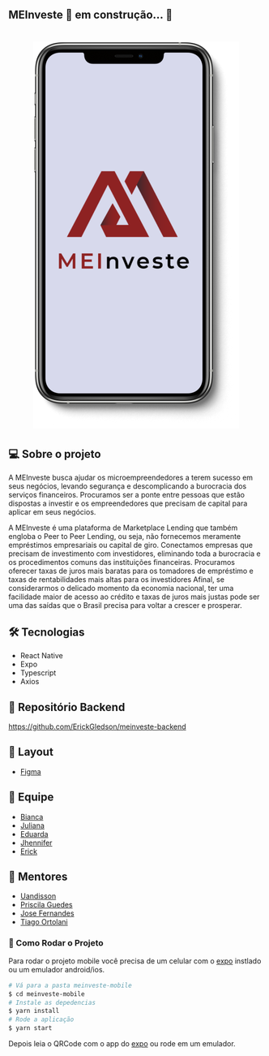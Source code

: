 ## MEInveste 🚀 em construção... 🚧

<h1 align ="center" display= 'flex'>
    <img src="src/assets/mockup.png" alt="Imagem da Logo" title="MEInveste"></img>
</h1>

## 💻 Sobre o projeto
A MEInveste busca ajudar os microempreendedores a terem sucesso em seus negócios, levando segurança e descomplicando a burocracia dos serviços financeiros.
Procuramos ser a ponte entre pessoas que estão dispostas a investir e os empreendedores que precisam de capital para aplicar em seus negócios.


A MEInveste é uma plataforma de Marketplace Lending que também engloba o Peer to Peer Lending, ou seja, não fornecemos meramente empréstimos empresariais ou capital de giro.
Conectamos empresas que precisam de investimento com investidores, eliminando toda a burocracia e os procedimentos comuns das instituições financeiras.
Procuramos oferecer taxas de juros mais baratas para os tomadores de empréstimo e taxas de rentabilidades mais altas para os investidores
Afinal, se considerarmos o delicado momento da economia nacional, ter uma facilidade maior de acesso ao crédito e taxas de juros mais justas pode ser uma das saídas que o Brasil precisa para voltar a crescer e prosperar.

## 🛠 Tecnologias

- React Native
- Expo
- Typescript
- Axios

## :mag_right: Repositório Backend
https://github.com/ErickGledson/meinveste-backend

## 🎨 Layout
- [Figma](https://www.figma.com/file/eqiz0tbQhqvSf2TzJbu8O6/MEInvest?node-id=0%3A1)

## 🤖 Equipe
- [Bianca](https://github.com/bkkater)
- [Juliana](https://www.linkedin.com/in/juliana-talita-b683581b2/)
- [Eduarda](https://www.linkedin.com/in/eduarda-barboza-tavares-612a55159/)
- [Jhennifer](https://www.linkedin.com/in/jhennifer-pimentel-0518171b2/)
- [Erick](https://github.com/ErickGledson)


## 📏 Mentores
- [Uandisson ](https://www.linkedin.com/in/uandisson/)
- [Priscila Guedes](https://www.linkedin.com)
- [Jose Fernandes](https://www.linkedin.com)
- [Tiago Ortolani](https://www.linkedin.com)


### 📱 Como Rodar o Projeto
Para rodar o projeto mobile você precisa de um celular com o [expo](https://play.google.com/store/apps/details?id=host.exp.exponent) instlado ou um emulador android/ios.

```bash
# Vá para a pasta meinveste-mobile
$ cd meinveste-mobile
# Instale as depedencias
$ yarn install
# Rode a aplicação
$ yarn start
```
Depois leia o QRCode com o app do [expo](https://play.google.com/store/apps/details?id=host.exp.exponent) ou rode em um emulador.
